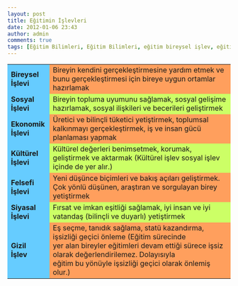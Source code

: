 ```yaml
---
layout: post
title: Eğitimin İşlevleri
date: 2012-01-06 23:43
author: admin
comments: true
tags: [Eğitim Bilimleri, Eğitim Bilimleri, eğitim bireysel işlev, eğitimin felsefi işlevi]
---
```

<table dir="ltr" width="520" cellspacing="0" cellpadding="0">
<tbody>
<tr>
<td bgcolor="#66CCFF" width="79" height="36">
<div><strong>Bireysel </strong><strong>İş</strong><strong>levi</strong></div></td>
<td bgcolor="#FF9F5D" width="442" height="36">
<div>Bireyin kendini gerçekleştirmesine yardım etmek ve bunu gerçekleştirmesi için bireye uygun ortamlar hazırlamak</div></td>
</tr>
<tr>
<td bgcolor="#66CCFF" width="79" height="36">
<div><strong>Sosyal </strong></div>
<div><strong>İş</strong><strong>levi</strong></div></td>
<td bgcolor="#CCFF66" width="442" height="36">
<div>Bireyin topluma uyumunu sağlamak, sosyal gelişime hazırlamak, sosyal ilişkileri ve becerileri geliştirmek</div></td>
</tr>
<tr>
<td bgcolor="#66CCFF" width="79" height="36">
<div><strong>Ekonomik </strong><strong>İş</strong><strong>levi</strong></div></td>
<td bgcolor="#FF9F5D" width="442" height="36">
<div>Üretici ve bilinçli tüketici yetiştirmek, toplumsal kalkınmayı gerçekleştirmek, iş ve insan gücü planlaması yapmak</div></td>
</tr>
<tr>
<td bgcolor="#66CCFF" width="79" height="36">
<div><strong>Kültürel </strong><strong>İş</strong><strong>levi</strong></div></td>
<td bgcolor="#CCFF66" width="442" height="36">
<div>Kültürel değerleri benimsetmek, korumak, geliştirmek ve aktarmak (Kültürel işlev sosyal işlev içinde de yer alır.)</div></td>
</tr>
<tr>
<td bgcolor="#66CCFF" width="79" height="36">
<div><strong>Felsefi </strong></div>
<div><strong>İş</strong><strong>levi</strong></div></td>
<td bgcolor="#FF9F5D" width="442" height="36">
<div>Yeni düşünce biçimleri ve bakış açıları geliştirmek. Çok yönlü düşünen, araştıran ve sorgulayan birey yetiştirmek</div></td>
</tr>
<tr>
<td bgcolor="#66CCFF" width="79" height="36">
<div><strong>Siyasal </strong></div>
<div><strong>İş</strong><strong>levi</strong></div></td>
<td bgcolor="#CCFF66" width="442" height="36">
<div>Fırsat ve imkan eşitliği sağlamak, iyi insan ve iyi vatandaş (bilinçli ve duyarlı) yetiştirmek</div></td>
</tr>
<tr>
<td bgcolor="#66CCFF" width="79" height="50">
<div><strong>Gizil </strong></div>
<div><strong>İşlev</strong></div></td>
<td bgcolor="#FF9F5D" width="442" height="50">
<div>Eş seçme, tanıdık sağlama, statü kazandırma, işsizliği geçici önleme (Eğitim sürecinde</div>
<div>yer alan bireyler eğitimleri devam ettiği sürece işsiz olarak değerlendirilemez. Dolayısıyla</div>
<div>eğitim bu yönüyle işsizliği geçici olarak önlemiş olur.)</div></td>
</tr>
</tbody>
</table>
